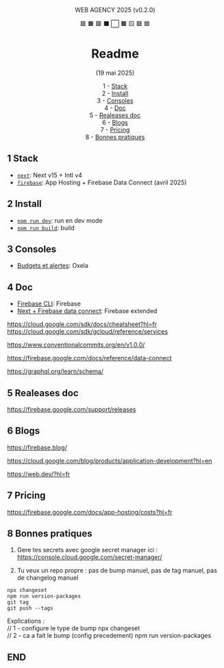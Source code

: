 <div align="center">

WEB AGENCY 2025 (v0.2.0)

🟥
🟧
🟩
⬛
⬜
🟫
🟨
🟪
🟦

# Readme

(19 mai 2025)

1 - [Stack](#stack)  
2 - [Install](#install)  
3 - [Consoles](#consoles)  
4 - [Doc](#doc)  
5 - [Realeases doc](#realeases-doc)  
6 - [Blogs](#blogs)  
7 - [Pricing](#pricing)  
8 - [Bonnes pratiques](#bonnes-pratiques)

</div>

## 1 Stack

- [`next`](https://starship.rs/): Next v15 + Intl v4
- [`firebase`](https://github.com/BurntSushi/ripgrep): App Hosting + Firebase Data Connect (avril 2025)

## 2 Install

- [`npm run dev`](): run en dev mode
- [`npm run build`](): build

## 3 Consoles

- [Budgets et alertes](https://console.cloud.google.com/billing/0114F9-3F8840-41992B/budgets?authuser=0&hl=fr&inv=1&invt=Abx2NA&organizationId=0&supportedpurview=project): Oxela

## 4 Doc

- [Firebase CLI](https://firebase.google.com/docs/cli?hl=fr): Firebase
- [Next + Firebase data connect](https://github.com/FirebaseExtended/firebase-framework-tools): Firebase extended

<https://cloud.google.com/sdk/docs/cheatsheet?hl=fr>
<https://cloud.google.com/sdk/gcloud/reference/services>

<https://www.conventionalcommits.org/en/v1.0.0/>

<https://firebase.google.com/docs/reference/data-connect>

<https://graphql.org/learn/schema/>

## 5 Realeases doc

<https://firebase.google.com/support/releases>

## 6 Blogs

<https://firebase.blog/>

<https://cloud.google.com/blog/products/application-development?hl=en>

<https://web.dev/?hl=fr>

## 7 Pricing

<https://firebase.google.com/docs/app-hosting/costs?hl=fr>

## 8 Bonnes pratiques

1. Gere tes secrets avec google secret manager ici : <https://console.cloud.google.com/secret-manager/>

2. Tu veux un repo propre : pas de bump manuel, pas de tag manuel, pas de changelog manuel

```console
npx changeset
npm run version-packages
git tag
git push --tags
```

Explications :  
// 1 - configure le type de bump
npx changeset  
// 2 - ca a fait le bump (config precedement)
npm run version-packages

## END
